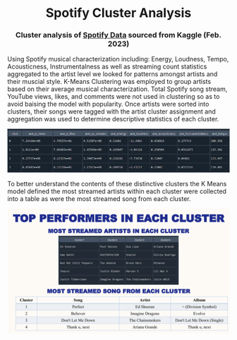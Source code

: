 <!DOCTYPE html>
<html lang="en">
<head>
  <meta charset="UTF-8">
  <meta name="viewport" content="width=device-width, initial-scale=1.0">
</head>
  <h1 align="center">Spotify Cluster Analysis</h1>
  <h3 align="center">Cluster analysis of <a href="https://drive.google.com/file/d/1_L15Fzhs-vgLeaaeUlwOiCqjZaKxBfqe/view?usp=sharing">Spotify Data</a> sourced from Kaggle (Feb. 2023)</h3>
</body>
    <p> Using Spotify musical characterization including: Energy, Loudness, Tempo, Acousticness, Instrumentalness as well as streaming count statistics aggregated to the artist level we looked for patterns
      amongst artists and their muscial style. K-Means Clustering was employed to group artists based on their average musical characterization. Total Spotify song stream, YouTube views, likes, and comments
      were not used in clustering so as to avoid baising the model with popularity. Once artists were sorted into clusters, their songs were tagged with the artist cluster assignment and aggregation was used 
      to determine descriptive statistics of each cluster.</p>
  <p align="center"><img src="https://github.com/evanjconnolly/Spotify-Cluster-Analysis/blob/main/spot_clust.png?raw=true"></p>
  <p>To better understand the contents of these distinctive clusters the K Means model defined the most streamed artists within each cluster were collected into a table as were the most streamed song from each cluster.</p>
  <p align="center"><img src="https://github.com/evanjconnolly/Spotify-Cluster-Analysis/blob/main/Cluster%20top%20Performers.png?raw=true"></p>
  
</html>
